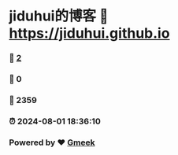 # jiduhui的博客 :link: https://jiduhui.github.io 
### :page_facing_up: [2](https://jiduhui.github.io/tag.html) 
### :speech_balloon: 0 
### :hibiscus: 2359 
### :alarm_clock: 2024-08-01 18:36:10 
### Powered by :heart: [Gmeek](https://github.com/Meekdai/Gmeek)

